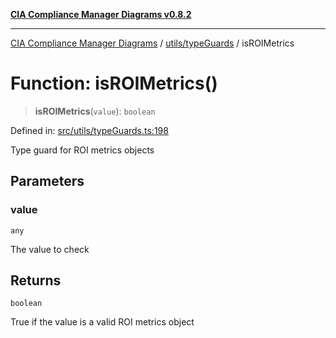 [**CIA Compliance Manager Diagrams v0.8.2**](../../../README.md)

***

[CIA Compliance Manager Diagrams](../../../modules.md) / [utils/typeGuards](../README.md) / isROIMetrics

# Function: isROIMetrics()

> **isROIMetrics**(`value`): `boolean`

Defined in: [src/utils/typeGuards.ts:198](https://github.com/Hack23/cia-compliance-manager/blob/423c5d261c747ade8ca2550e176aa05168b5a31e/src/utils/typeGuards.ts#L198)

Type guard for ROI metrics objects

## Parameters

### value

`any`

The value to check

## Returns

`boolean`

True if the value is a valid ROI metrics object
